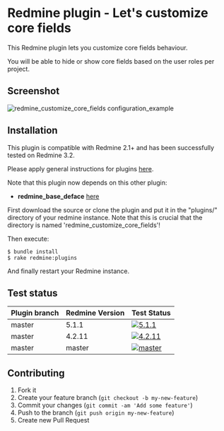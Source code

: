 Redmine plugin - Let's customize core fields
============

This Redmine plugin lets you customize core fields behaviour.

You will be able to hide or show core fields based on the user roles per project.

Screenshot
------------

![redmine_customize_core_fields configuration_example](assets/images/screenshot.png)

Installation
------------

This plugin is compatible with Redmine 2.1+ and has been successfully tested on Redmine 3.2.

Please apply general instructions for plugins [here](http://www.redmine.org/wiki/redmine/Plugins).

Note that this plugin now depends on this other plugin:
* **redmine_base_deface** [here](https://github.com/jbbarth/redmine_base_deface)

First download the source or clone the plugin and put it in the "plugins/" directory of your redmine instance. Note that this is crucial that the directory is named 'redmine_customize_core_fields'!

Then execute:

    $ bundle install
    $ rake redmine:plugins

And finally restart your Redmine instance.

Test status
------------

| Plugin branch | Redmine Version | Test Status        |
|---------------|-----------------|--------------------|
| master        | 5.1.1           | [![5.1.1][1]][5]   |
| master        | 4.2.11          | [![4.2.11][2]][5]  |
| master        | master          | [![master][4]][5]  |

[1]: https://github.com/nanego/redmine_customize_core_fields/actions/workflows/5_1_1.yml/badge.svg
[2]: https://github.com/nanego/redmine_customize_core_fields/actions/workflows/4_2_11.yml/badge.svg
[4]: https://github.com/nanego/redmine_customize_core_fields/actions/workflows/master.yml/badge.svg
[5]: https://github.com/nanego/redmine_customize_core_fields/actions


Contributing
------------

1. Fork it
2. Create your feature branch (`git checkout -b my-new-feature`)
3. Commit your changes (`git commit -am 'Add some feature'`)
4. Push to the branch (`git push origin my-new-feature`)
5. Create new Pull Request
